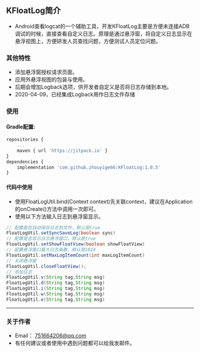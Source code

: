 ## KFloatLog简介
* Android查看logcat的一个辅助工具，开发KFloatLog主要是方便未连接ADB调试的时候，直接查看自定义日志。原理是通过悬浮窗，将自定义日志显示在悬浮视图上，方便研发人员查找问题，方便测试人员定位问题。

### 其他特性
* 添加悬浮窗授权请求页面。
* 应用外悬浮视图的包装与使用。
* 后期会增加Logback选项，供开发者自定义是否将日志存储到本地。
* 2020-04-09，已经集成Logback用作日志文件存储

### 使用
#### Gradle配置:
```javascript
repositories {
	...
	maven { url 'https://jitpack.io' }
}
dependencies {
	implementation 'com.github.zhouyige66:KFloatLog:1.0.5'
}
```

#### 代码中使用
* 使用FloatLogUtil.bind(Context context)先关联context，建议在Application的onCreate()方法中调用一次即可。
* 使用以下方法输入日志到悬浮窗显示。
```java
// 配置是否自动保存日志到文件，默认是true
FloatLogUtil.setSyncSaveLog(boolean sync)
// 配置是否显示日志悬浮窗口，默认是true
FloatLogUtil.setShowFloatView(boolean showFloatView)
// 配置悬浮窗口最大日志条数，默认是1024
FloatLogUtil.setMaxLogItemCount(int maxLogItemCount)
// 关闭悬浮窗
FloatLogUtil.closeFloatView();
// 添加日志
FloatLogUtil.v(String tag,String msg)
FloatLogUtil.d(String tag,String msg)
FloatLogUtil.i(String tag,String msg)
FloatLogUtil.w(String tag,String msg)
FloatLogUtil.e(String tag,String msg)
```

----
### 关于作者
* Email： <751664206@qq.com>
* 有任何建议或者使用中遇到问题都可以给我发邮件。
